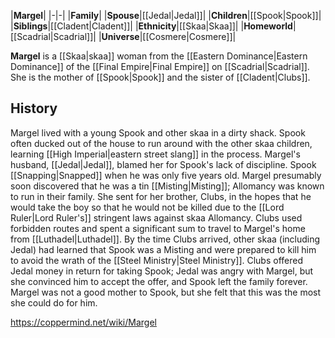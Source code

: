 |**Margel**|
|-|-|
|**Family**|
|**Spouse**|[[Jedal\|Jedal]]|
|**Children**|[[Spook\|Spook]]|
|**Siblings**|[[Cladent\|Cladent]]|
|**Ethnicity**|[[Skaa\|Skaa]]|
|**Homeworld**|[[Scadrial\|Scadrial]]|
|**Universe**|[[Cosmere\|Cosmere]]|

**Margel** is a [[Skaa\|skaa]] woman from the [[Eastern Dominance\|Eastern Dominance]] of the [[Final Empire\|Final Empire]] on [[Scadrial\|Scadrial]]. She is the mother of [[Spook\|Spook]] and the sister of [[Cladent\|Clubs]].

## History
Margel lived with a young Spook and other skaa in a dirty shack. Spook often ducked out of the house to run around with the other skaa children, learning [[High Imperial\|eastern street slang]] in the process. Margel's husband, [[Jedal\|Jedal]], blamed her for Spook's lack of discipline.
Spook [[Snapping\|Snapped]] when he was only five years old. Margel presumably soon discovered that he was a tin [[Misting\|Misting]]; Allomancy was known to run in their family. She sent for her brother, Clubs, in the hopes that he would take the boy so that he would not be killed due to the [[Lord Ruler\|Lord Ruler's]] stringent laws against skaa Allomancy. Clubs used forbidden routes and spent a significant sum to travel to Margel's home from [[Luthadel\|Luthadel]]. By the time Clubs arrived, other skaa (including Jedal) had learned that Spook was a Misting and were prepared to kill him to avoid the wrath of the [[Steel Ministry\|Steel Ministry]]. Clubs offered Jedal money in return for taking Spook; Jedal was angry with Margel, but she convinced him to accept the offer, and Spook left the family forever. Margel was not a good mother to Spook, but she felt that this was the most she could do for him.



https://coppermind.net/wiki/Margel